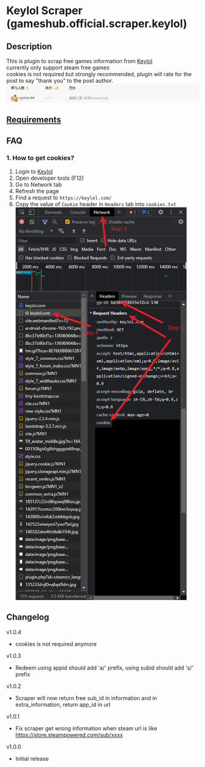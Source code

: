 # Keylol Scraper (gameshub.official.scraper.keylol)

## Description
This is plugin to scrap free games information from [Keylol](https://keylol.com/t572814-1-1)  
currently only support steam free games  
cookies is not required but strongly recommended, plugin will rate for the post to say "thank you" to the post author.
![rate.png](../../static_files/rate.png)
## [Requirements](requirements.txt)

## FAQ
### 1. How to get cookies?
1. Login to [Keylol](https://keylol.com/)
2. Open developer tools (F12)
3. Go to Network tab
4. Refresh the page
5. Find a request to `https://keylol.com/`
6. Copy the value of `Cookie` header in `Headers` tab into `cookies.txt`
![cookies.png](../../static_files/cookies.png)

## Changelog
v1.0.4
- cookies is not required anymore

v1.0.3
- Redeem using appid should add 'a/' prefix, using subid should add 's/' prefix

v1.0.2
- Scraper will now return free sub_id in information and in extra_information, return app_id in url

v1.0.1
- Fix scraper get wrong information when steam url is like https://store.steampowered.com/sub/xxxx

v1.0.0
- Initial release
